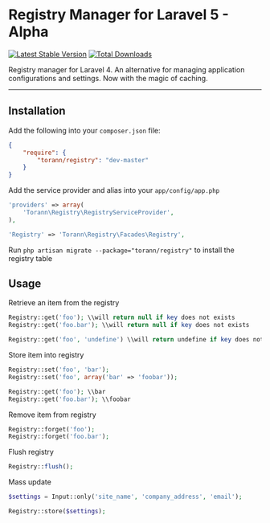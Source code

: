 # Registry Manager for Laravel 5 - Alpha

[![Latest Stable Version](https://poser.pugx.org/torann/registry/v/stable.png)](https://packagist.org/packages/torann/registry) [![Total Downloads](https://poser.pugx.org/torann/registry/downloads.png)](https://packagist.org/packages/torann/registry)

Registry manager for Laravel 4. An alternative for managing application configurations and settings. Now with the magic of caching.

----------

## Installation

Add the following into your `composer.json` file:

```json
{
    "require": {
        "torann/registry": "dev-master"
    }
}
```

Add the service provider and alias into your `app/config/app.php`

```php
'providers' => array(
    'Torann\Registry\RegistryServiceProvider',
),

'Registry' => 'Torann\Registry\Facades\Registry',
```

Run `php artisan migrate --package="torann/registry"` to install the registry table

## Usage

Retrieve an item from the registry

```php
Registry::get('foo'); \\will return null if key does not exists
Registry::get('foo.bar'); \\will return null if key does not exists

Registry::get('foo', 'undefine') \\will return undefine if key does not exists
```

Store item into registry

```php
Registry::set('foo', 'bar');
Registry::set('foo', array('bar' => 'foobar'));

Registry::get('foo'); \\bar
Registry::get('foo.bar'); \\foobar
```

Remove item from registry

```php
Registry::forget('foo');
Registry::forget('foo.bar');
```

Flush registry

```php
Registry::flush();
```

Mass update

```php
$settings = Input::only('site_name', 'company_address', 'email');

Registry::store($settings);
```

